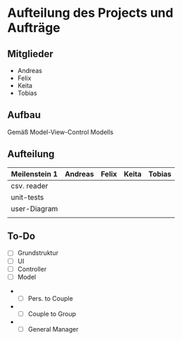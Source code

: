 # Aufteilung des Projects und Aufträge
## Mitglieder
+ Andreas
+ Felix
+ Keita
+ Tobias 
## Aufbau
Gemäß Model-View-Control Modells
## Aufteilung
| Meilenstein 1 | Andreas   | Felix   | Keita   | Tobias   |
|---------------|-----------|---------|---------|----------|
| csv. reader   |           |         |         |          |
| unit-tests    |           |         |         |          |
| user-Diagram  |           |         |         |          |
|               |           |         |         |          |


## To-Do
- [ ] Grundstruktur
- [ ] UI
- [ ] Controller
- [ ] Model
- - [ ] Pers. to Couple
- - [ ] Couple to Group
- - [ ] General Manager
